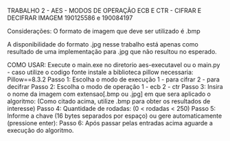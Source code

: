 TRABALHO 2 - AES - MODOS DE OPERAÇÃO ECB E CTR - CIFRAR E DECIFRAR IMAGEM
190125586 e 190084197

Considerações: O formato de imagem que deve ser utilizado é .bmp

A disponibilidade do formato .jpg nesse trabalho está apenas como resultado de uma implementação para .jpg que não resultou no esperado.

COMO USAR:
Execute o main.exe no diretorio aes-executavel ou o main.py - caso utilize o codigo fonte instale a biblioteca pillow necessaria: Pillow==8.3.2
Passo 1:
Escolha o modo de execução
1 - para cifrar
2 - para decifrar
Passo 2:
Escolha o modo de operação
1 - ecb
2 - ctr
Passo 3:
Insira o nome da imagem com extensao[.bmp ou .jpg] em que sera aplicado o algoritmo: (Como citado acima, utilize .bmp para obter os 
resultados de interesse)
Passo 4:
Quantidade de rodadas: (0 < rodadas < 250)
Passo 5:
Informe a chave (16 bytes separados por espaço) ou gere automaticamente (pressione enter):
Passo 6:
Após passar pelas entradas acima aguarde a execução do algoritmo.